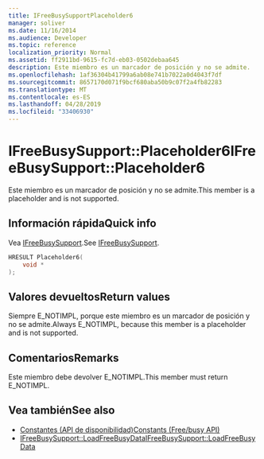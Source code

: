 ```yaml
---
title: IFreeBusySupportPlaceholder6
manager: soliver
ms.date: 11/16/2014
ms.audience: Developer
ms.topic: reference
localization_priority: Normal
ms.assetid: ff2911bd-9615-fc7d-eb03-0502debaa645
description: Este miembro es un marcador de posición y no se admite.
ms.openlocfilehash: 1af36304b41799a6ab08e741b7022a0d4043f7df
ms.sourcegitcommit: 8657170d071f9bcf680aba50b9c07f2a4fb82283
ms.translationtype: MT
ms.contentlocale: es-ES
ms.lasthandoff: 04/28/2019
ms.locfileid: "33406930"
---
```

# <a name="ifreebusysupportplaceholder6"></a><span data-ttu-id="f9482-103">IFreeBusySupport::Placeholder6</span><span class="sxs-lookup"><span data-stu-id="f9482-103">IFreeBusySupport::Placeholder6</span></span>

<span data-ttu-id="f9482-104">Este miembro es un marcador de posición y no se admite.</span><span class="sxs-lookup"><span data-stu-id="f9482-104">This member is a placeholder and is not supported.</span></span>
  
## <a name="quick-info"></a><span data-ttu-id="f9482-105">Información rápida</span><span class="sxs-lookup"><span data-stu-id="f9482-105">Quick info</span></span>

<span data-ttu-id="f9482-106">Vea [IFreeBusySupport](ifreebusysupport.md).</span><span class="sxs-lookup"><span data-stu-id="f9482-106">See [IFreeBusySupport](ifreebusysupport.md).</span></span>
  
```cpp
HRESULT Placeholder6( 
    void *  
);
```

## <a name="return-values"></a><span data-ttu-id="f9482-107">Valores devueltos</span><span class="sxs-lookup"><span data-stu-id="f9482-107">Return values</span></span>

<span data-ttu-id="f9482-108">Siempre E_NOTIMPL, porque este miembro es un marcador de posición y no se admite.</span><span class="sxs-lookup"><span data-stu-id="f9482-108">Always E_NOTIMPL, because this member is a placeholder and is not supported.</span></span>
  
## <a name="remarks"></a><span data-ttu-id="f9482-109">Comentarios</span><span class="sxs-lookup"><span data-stu-id="f9482-109">Remarks</span></span>

<span data-ttu-id="f9482-110">Este miembro debe devolver E_NOTIMPL.</span><span class="sxs-lookup"><span data-stu-id="f9482-110">This member must return E_NOTIMPL.</span></span>
  
## <a name="see-also"></a><span data-ttu-id="f9482-111">Vea también</span><span class="sxs-lookup"><span data-stu-id="f9482-111">See also</span></span>

- [<span data-ttu-id="f9482-112">Constantes (API de disponibilidad)</span><span class="sxs-lookup"><span data-stu-id="f9482-112">Constants (Free/busy API)</span></span>](constants-free-busy-api.md) 
- [<span data-ttu-id="f9482-113">IFreeBusySupport::LoadFreeBusyData</span><span class="sxs-lookup"><span data-stu-id="f9482-113">IFreeBusySupport::LoadFreeBusyData</span></span>](ifreebusysupport-loadfreebusydata.md)

